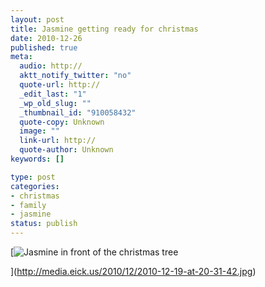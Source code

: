 ```yaml
--- 
layout: post
title: Jasmine getting ready for christmas
date: 2010-12-26
published: true
meta: 
  audio: http://
  aktt_notify_twitter: "no"
  quote-url: http://
  _edit_last: "1"
  _wp_old_slug: ""
  _thumbnail_id: "910058432"
  quote-copy: Unknown
  image: ""
  link-url: http://
  quote-author: Unknown
keywords: []

type: post
categories: 
- christmas
- family
- jasmine
status: publish
---
```



[![](http://media.eick.us/2010/12/2010-12-19-at-20-31-42-200x300.jpg "Jasmine in front of the christmas tree")

](http://media.eick.us/2010/12/2010-12-19-at-20-31-42.jpg)
